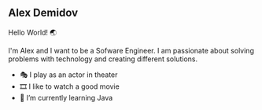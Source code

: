 ## Alex Demidov

Hello World! :earth_asia:

I'm Alex and I want to be a Sofware Engineer. I am passionate about solving problems with technology and creating different solutions.

- 🎭 I play as an actor in theater
- 🎞️ I like to watch a good movie
- 🌱 I’m currently learning Java

<!---
alexDemidoff/alexDemidoff is a ✨ special ✨ repository because its `README.md` (this file) appears on your GitHub profile.
You can click the Preview link to take a look at your changes.
--->
